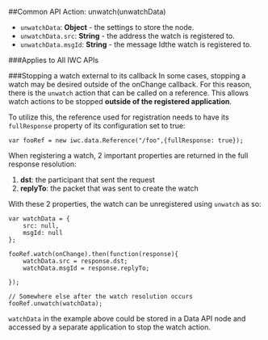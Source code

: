 ##Common API Action: unwatch(unwatchData)
* `unwatchData`: **Object** - the settings to store the node.
* `unwatchData.src`: **String** - the address the watch is registered to.
* `unwatchData.msgId`: **String** - the message Idthe watch is registered to.

###Applies to All IWC APIs

###Stopping a watch external to its callback
In some cases, stopping a watch may be desired outside of the onChange callback.
 For this reason, there is the `unwatch` action that can be called on a reference.
This allows watch actions to be stopped **outside of the registered application**.

To utilize this, the reference used for registration needs to have its
`fullResponse`  property of its configuration set to true:
```
var fooRef = new iwc.data.Reference("/foo",{fullResponse: true});
```

When registering a watch, 2 important properties are returned in the
full response resolution:

1.  **dst**: the participant that sent the request
2.  **replyTo**: the packet that was sent to create the watch

With these 2 properties, the watch can be unregistered using `unwatch` as so:
```
var watchData = {
    src: null,
    msgId: null
};

fooRef.watch(onChange).then(function(response){
    watchData.src = response.dst;
    watchData.msgId = response.replyTo;

});

// Somewhere else after the watch resolution occurs
fooRef.unwatch(watchData);
```

`watchData` in the example above could be stored in a Data API node and accessed
by a separate application to stop the watch action.

